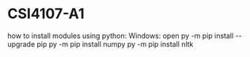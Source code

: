 # CSI4107-A1

how to install modules using python:
Windows:
open <Command Prompt>
py -m pip install --upgrade pip
py -m pip install numpy
py -m pip install nltk